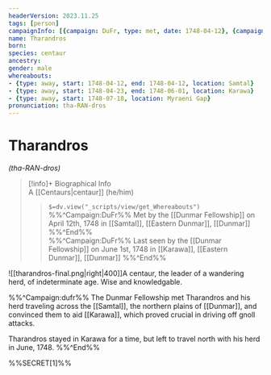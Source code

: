 ```yaml
---
headerVersion: 2023.11.25
tags: [person]
campaignInfo: [{campaign: DuFr, type: met, date: 1748-04-12}, {campaign: DuFr, type: last seen, date: 1748-06-01}]
name: Tharandros
born:
species: centaur
ancestry:
gender: male
whereabouts:
- {type: away, start: 1748-04-12, end: 1748-04-12, location: Samtal}
- {type: away, start: 1748-04-23, end: 1748-06-01, location: Karawa}
- {type: away, start: 1748-07-18, location: Myraeni Gap}
pronunciation: tha-RAN-dros
---
```

# Tharandros
*(tha-RAN-dros)*
>[!info]+ Biographical Info  
> A [[Centaurs|centaur]] (he/him)  
>> `$=dv.view("_scripts/view/get_Whereabouts")`  
>> %%^Campaign:DuFr%% Met by the [[Dunmar Fellowship]] on April 12th, 1748 in [[Samtal]], [[Eastern Dunmar]], [[Dunmar]] %%^End%%  
>> %%^Campaign:DuFr%% Last seen by the [[Dunmar Fellowship]] on June 1st, 1748 in [[Karawa]], [[Eastern Dunmar]], [[Dunmar]] %%^End%%

![[tharandros-final.png|right|400]]A centaur, the leader of a wandering herd, of indeterminate age. Wise and knowledgable.

%%^Campaign:dufr%%
The Dunmar Fellowship met Tharandros and his herd traveling across the [[Samtal]], the northern plains of [[Dunmar]], and convinced them to aid [[Karawa]], which proved crucial in driving off gnoll attacks. 

Tharandros stayed in Karawa for a time, but left to travel north with his herd in June, 1748.
%%^End%%

%%SECRET[1]%%